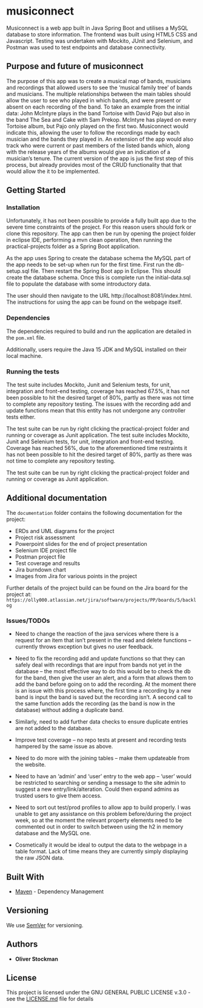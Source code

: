 # musiconnect

Musiconnect is a web app built in Java Spring Boot and utilises a MySQL database to store information.  The frontend was built using HTML5 CSS and Javascript.  Testing was undertaken with Mockito, JUnit and Selenium, and Postman was used to test endpoints and database connectivity.

## Purpose and future of musiconnect

The purpose of this app was to create a musical map of bands, musicians and recordings that allowed users to see the ‘musical family tree’ of bands and musicians.  The multiple relationships between the main tables should allow the user to see who played in which bands, and were present or absent on each recording of the band.  To take an example from the initial data: John McIntyre plays in the band Tortoise with David Pajo but also in the band The Sea and Cake with Sam Prekop.  McIntyre has played on every Tortoise album, but Pajo only played on the first two.  Musiconnect would indicate this, allowing the user to follow the recordings made by each musician and the bands they played in.  An extension of the app would also track who were current or past members of the listed bands which, along with the release years of the albums would give an indication of a musician’s tenure.
The current version of the app is jus the first step of this process, but already provides most of the CRUD functionality that that would allow the it to be implemented.


## Getting Started

### Installation

Unfortunately, it has not been possible to provide a fully built app due to the severe time constraints of the project.  For this reason users should fork or clone this repository. The app can then be run by opening the project folder in eclipse IDE, performing a mvn clean operation, then running the practical-projects folder as a Spring Boot application.  

As the app uses Spring to create the database schema the MySQL part of the app needs to be set-up when run for the first time.  First run the db-setup.sql file.  Then restart the Spring Boot app in Eclipse.  This should create the database schema.  Once this is complete run the initial-data.sql file to populate the database with some introductory data.

The user should then navigate to the URL http://localhost:8081/index.html.  The instructions for using the app can be found on the webpage itself.


### Dependencies

The dependencies required to build and run the application are detailed in the 
`pom.xml` file.  
  
Additionally, users require the Java 15 JDK and MySQL installed on their local machine.

### Running the tests

The test suite includes Mockito, Junit and Selenium tests, for unit, integration and front-end testing, coverage has reached 67.5%, it has not been possible to hit the desired target of 80%, partly as there was not time to complete any repository testing.  The issues with the recording add and update functions mean that this entity has not undergone any controller tests either.

The test suite can be run by right clicking the practical-project folder and running or coverage as Junit application.
The test suite includes Mockito, Junit and Selenium tests, for unit, integration and front-end testing.  Coverage has reached 56%, due to the aforementioned time restraints it has not been possible to hit the desired target of 80%, partly as there was not time to complete any repository testing.

The test suite can be run by right clicking the practical-project folder and running or coverage as Junit application.


## Additional documentation  

The `documentation` folder contains the following documentation for the project:

* ERDs and UML diagrams for the project  
* Project risk assessment
* Powerpoint slides for the end of project presentation
* Selenium IDE project file
* Postman project file
* Test coverage and results
* Jira burndown chart
* Images from Jira for various points in the project

Further details of the project build can be found on the Jira board for the project at:   
`https://olly000.atlassian.net/jira/software/projects/PP/boards/5/backlog`  



### Issues/TODOs

* Need to change the reaction of the java services where there is a request for an item that isn’t present in the read and delete functions – currently throws exception but gives no user feedback.

* Need to fix the recording add and update functions so that they can safely deal with recordings that are input from bands not yet in the database – the most effective way to do this would be to check the db for the band, then give the user an alert, and a form that allows them to add the band before going on to add the recording.  At the moment there is an issue with this process where, the first time a recording by a new band is input the band is saved but the recording isn’t.  A second call to the same function adds the recording (as the band is now in the database) without adding a duplicate band.

* Similarly, need to add further data checks to ensure duplicate entries are not added to the database.

* Improve test coverage – no repo tests at present and recording tests hampered by the same issue as above.

* Need to do more with the joining tables – make them updateable from the website.

* Need to have an ‘admin’ and ‘user’ entry to the web app – ‘user’ would be restricted to searching or sending a message to the site admin to suggest a new entry/link/alteration. Could then expand admins as trusted users to give them access.

* Need to sort out test/prod profiles to allow app to build properly.  I was unable to get any assistance on this problem before/during the project week, so at the moment the relevant property elements need to be commented out in order to switch between using the h2 in memory database and the MySQL one.

* Cosmetically it would be ideal to output the data to the webpage in a table format.  Lack of time means they are currently simply displaying the raw JSON data.



## Built With

* [Maven](https://maven.apache.org/) - Dependency Management

## Versioning

We use [SemVer](http://semver.org/) for versioning.

## Authors

* **Oliver Stockman**

## License

This project is licensed under the GNU GENERAL PUBLIC LICENSE v.3.0 - see the [LICENSE.md](LICENSE.md) file for details 


